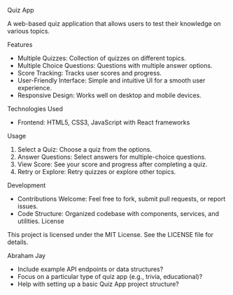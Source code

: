 

Quiz App

A web-based quiz application that allows users to test their knowledge on various topics.

Features


- Multiple Quizzes: Collection of quizzes on different topics.
- Multiple Choice Questions: Questions with multiple answer options.
- Score Tracking: Tracks user scores and progress.
- User-Friendly Interface: Simple and intuitive UI for a smooth user experience.
- Responsive Design: Works well on desktop and mobile devices.

Technologies Used

- Frontend: HTML5, CSS3, JavaScript with  React frameworks  

Usage


1. Select a Quiz: Choose a quiz from the  options.
2. Answer Questions: Select answers for multiple-choice questions.
3. View Score: See your score and progress after completing a quiz.
4. Retry or Explore: Retry quizzes or explore other topics.

Development


- Contributions Welcome: Feel free to fork, submit pull requests, or report issues.
- Code Structure: Organized codebase with components, services, and utilities.
License


This project is licensed under the MIT License. See the LICENSE file for details.

Abraham Jay
- Include example API endpoints or data structures?
- Focus on a particular type of quiz app (e.g., trivia, educational)?
- Help with setting up a basic Quiz App project structure?
